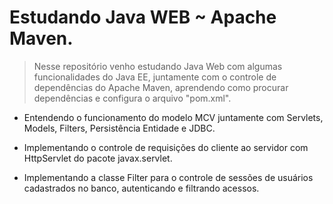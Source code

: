 # Estudando Java WEB ~ Apache Maven.
> Nesse repositório venho estudando Java Web com algumas funcionalidades do Java EE, juntamente com o controle de dependências do Apache Maven, aprendendo como procurar dependências e configura o arquivo "pom.xml". 

- Entendendo o funcionamento do modelo MCV juntamente com Servlets, Models, Filters, Persistência Entidade e JDBC.

- Implementando o controle de requisições do cliente ao servidor com HttpServlet do pacote javax.servlet.

- Implementando a classe Filter para o controle de sessões de usuários cadastrados no banco, autenticando e filtrando acessos.
